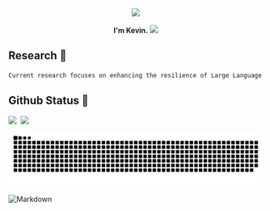 <div align="center">
<img src="https://images.weserv.nl/?url=avatars.githubusercontent.com/u/10475770?v=4&h=360&w=360&fit=cover&mask=circle&maxage=7d"/>
</div>

<div align="center">

**I'm Kevin.** <a href="https://github.com/kevinyao0901"><img src="https://media.giphy.com/media/hvRJCLFzcasrR4ia7z/giphy.gif" width="5%"></a>

</div>

## Research 🧐

<!--START_SECTION:waka-->

```txt
Current research focuses on enhancing the resilience of Large Language Models (LLMs) against incorrect predictions. Work involves developing methods to ensure that LLMs can handle errors efficiently, maintain performance stability, and recover from potential inaccuracies during inference.
```

<!--END_SECTION:waka-->

## Github Status 🥰

<div style="display: flex; gap: 8px;">
<img src="https://github-readme-stats.vercel.app/api?username=kevinyao0901&count_private=true&show_icons=true&hide_border=true"/>
<img src="https://github-readme-stats.vercel.app/api/top-langs/?username=kevinyao0901&hide_border=true"/>
</div>

<!-- ![3D-Profile](https://raw.githubusercontent.com/kevinyao0901/kevinyao0901/master/profile-3d-contrib/profile-south-season-animate.svg) -->

![Snake-Profile](https://raw.githubusercontent.com/kevinyao0901/kevinyao0901/master/dist/github-snake.svg)

 ![Markdown](https://img.shields.io/badge/markdown%20💘-%23000000.svg?style=for-the-badge&logo=markdown&logoColor=white)


